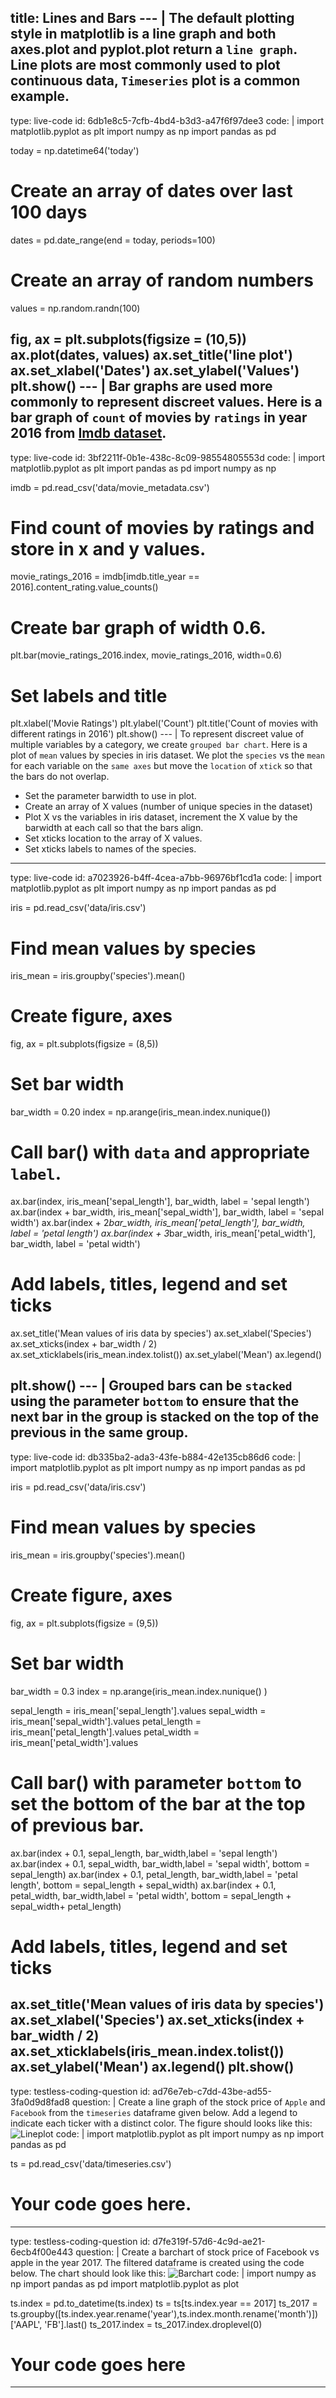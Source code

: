 title: Lines and Bars
--- |
  The default plotting style in matplotlib is a line graph and both axes.plot and pyplot.plot return a `line graph`. Line plots are most commonly used to plot continuous data, `Timeseries` plot is a common example.
---
type: live-code
id: 6db1e8c5-7cfb-4bd4-b3d3-a47f6f97dee3
code: |
  import matplotlib.pyplot as plt
  import numpy as np
  import pandas as pd

  today = np.datetime64('today')
  # Create an array of dates over last 100 days
  dates = pd.date_range(end = today, periods=100)
  # Create an array of random numbers
  values = np.random.randn(100)

  fig, ax = plt.subplots(figsize = (10,5))
  ax.plot(dates, values)
  ax.set_title('line plot')
  ax.set_xlabel('Dates')
  ax.set_ylabel('Values')
  plt.show()
--- |
  Bar graphs are used more commonly to represent discreet values. Here is a bar graph of `count` of movies by `ratings` in year 2016 from [Imdb dataset](/data/movie_metadata.csv).
---
type: live-code
id: 3bf2211f-0b1e-438c-8c09-98554805553d
code: |
  import matplotlib.pyplot as plt
  import pandas as pd
  import numpy as np

  imdb = pd.read_csv('data/movie_metadata.csv')

  # Find count of movies by ratings and store in x and y values.
  movie_ratings_2016 = imdb[imdb.title_year == 2016].content_rating.value_counts()
  # Create bar graph of width 0.6.
  plt.bar(movie_ratings_2016.index, movie_ratings_2016, width=0.6)

  # Set labels and title
  plt.xlabel('Movie Ratings')
  plt.ylabel('Count')
  plt.title('Count of movies with different ratings in 2016')
  plt.show()
--- |
  To represent discreet value of multiple variables by a category, we create `grouped bar chart`. Here is a plot of `mean` values by species in iris dataset. We plot the `species` vs the `mean` for each variable on the `same axes` but move the `location` of `xtick` so that the bars do not overlap.
  * Set the parameter barwidth to use in plot.
  * Create an array of X values (number of unique species in the dataset)
  * Plot X vs the variables in iris dataset, increment the X value by the barwidth at each call so that the bars align.
  * Set xticks location to the array of X values.
  * Set xticks labels to names of the species.
---
type: live-code
id: a7023926-b4ff-4cea-a7bb-96976bf1cd1a
code: |
  import matplotlib.pyplot as plt
  import numpy as np
  import pandas as pd

  iris = pd.read_csv('data/iris.csv')
  # Find mean values by species
  iris_mean = iris.groupby('species').mean()

  # Create figure, axes
  fig, ax = plt.subplots(figsize = (8,5))
  # Set bar width
  bar_width = 0.20
  index = np.arange(iris_mean.index.nunique())

  # Call bar() with `data` and appropriate `label`.
  ax.bar(index, iris_mean['sepal_length'], bar_width, label = 'sepal length')
  ax.bar(index + bar_width, iris_mean['sepal_width'], bar_width, label = 'sepal width')
  ax.bar(index + 2*bar_width, iris_mean['petal_length'], bar_width, label = 'petal length')
  ax.bar(index + 3*bar_width, iris_mean['petal_width'], bar_width, label = 'petal width')

  # Add labels, titles, legend and set ticks
  ax.set_title('Mean values of iris data by species')
  ax.set_xlabel('Species')
  ax.set_xticks(index + bar_width / 2)
  ax.set_xticklabels(iris_mean.index.tolist())
  ax.set_ylabel('Mean')
  ax.legend()

  plt.show()
--- |
  Grouped bars can be `stacked` using the parameter `bottom` to ensure that the next bar in the group is stacked on the top of the previous in the same group.
---
type: live-code
id: db335ba2-ada3-43fe-b884-42e135cb86d6
code: |
  import matplotlib.pyplot as plt
  import numpy as np
  import pandas as pd

  iris = pd.read_csv('data/iris.csv')
  # Find mean values by species
  iris_mean = iris.groupby('species').mean()

  # Create figure, axes
  fig, ax = plt.subplots(figsize = (9,5))
  # Set bar width
  bar_width = 0.3
  index = np.arange(iris_mean.index.nunique() )

  sepal_length = iris_mean['sepal_length'].values
  sepal_width = iris_mean['sepal_width'].values
  petal_length = iris_mean['petal_length'].values
  petal_width = iris_mean['petal_width'].values

  # Call bar() with parameter `bottom` to set the bottom of the bar at the top of previous bar.
  ax.bar(index + 0.1, sepal_length, bar_width,label = 'sepal length')
  ax.bar(index + 0.1, sepal_width, bar_width,label = 'sepal width', bottom = sepal_length)
  ax.bar(index + 0.1, petal_length, bar_width,label = 'petal length', bottom = sepal_length + sepal_width)
  ax.bar(index + 0.1, petal_width, bar_width,label = 'petal width', bottom = sepal_length + sepal_width+ petal_length)

  # Add labels, titles, legend and set ticks
  ax.set_title('Mean values of iris data by species')
  ax.set_xlabel('Species')
  ax.set_xticks(index + bar_width / 2)
  ax.set_xticklabels(iris_mean.index.tolist())
  ax.set_ylabel('Mean')
  ax.legend()
  plt.show()
---
type: testless-coding-question
id: ad76e7eb-c7dd-43be-ad55-3fa0d9d8fad8
question: |
  Create a line graph of the stock price of `Apple` and `Facebook` from the `timeseries` dataframe given below. Add a legend to indicate each ticker with a distinct color. The figure should looks like this:
  ![Lineplot](assets/img/lineplot.png)
code: |
  import matplotlib.pyplot as plt
  import numpy as np
  import pandas as pd

  ts = pd.read_csv('data/timeseries.csv')
  # Your code goes here.
---
type: testless-coding-question
id: d7fe319f-57d6-4c9d-ae21-6ecb4f00e443
question: |
  Create a barchart of stock price of Facebook vs apple in the year 2017. The filtered dataframe is created using the code below. The chart should look like this:
  ![Barchart](assets/img/stocks_barchart.png)
code: |
  import numpy as np
  import pandas as pd
  import matplotlib.pyplot as plot

  ts.index = pd.to_datetime(ts.index)
  ts = ts[ts.index.year == 2017]
  ts_2017 = ts.groupby([ts.index.year.rename('year'),ts.index.month.rename('month')])['AAPL', 'FB'].last()
  ts_2017.index = ts_2017.index.droplevel(0)
  # Your code goes here
---
